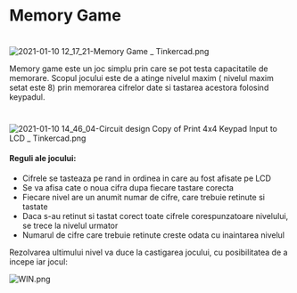# Memory Game 
#
#
#
#
![2021-01-10 12_17_21-Memory Game _ Tinkercad.png](https://www.dropbox.com/s/ngni5n5w163kfg4/2021-01-10%2012_17_21-Memory%20Game%20_%20Tinkercad.png?dl=0&raw=1)

Memory game este un joc simplu prin care se pot testa capacitatile de memorare. 
Scopul jocului este de a atinge nivelul maxim ( nivelul maxim setat este 8) prin memorarea cifrelor date si tastarea acestora folosind keypadul. 
#
#
#
 ![2021-01-10 14_46_04-Circuit design Copy of Print 4x4 Keypad Input to LCD _ Tinkercad.png](https://www.dropbox.com/s/2m3i6bljbvxxtwf/2021-01-10%2014_46_04-Circuit%20design%20Copy%20of%20Print%204x4%20Keypad%20Input%20to%20LCD%20_%20Tinkercad.png?dl=0&raw=1)
#### Reguli ale jocului:    
  - Cifrele se tasteaza pe rand in ordinea in care au fost afisate pe LCD
  - Se va afisa cate o noua cifra dupa fiecare tastare corecta
  - Fiecare nivel are un anumit numar de cifre, care trebuie retinute si tastate
  - Daca s-au retinut si tastat corect toate cifrele corespunzatoare nivelului, se trece la nivelul urmator
  - Numarul de cifre care trebuie retinute creste odata cu inaintarea nivelul

Rezolvarea ultimului nivel va duce la castigarea jocului, cu posibilitatea de a incepe iar jocul:

![WIN.png](https://www.dropbox.com/s/bjz0aygthmruu3n/WIN.png?dl=0&raw=1)

